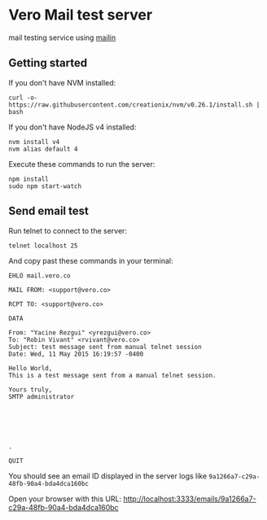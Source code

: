 # Vero Mail test server
mail testing service using [mailin](http://mailin.io)


## Getting started
If you don't have NVM installed:

```
curl -o- https://raw.githubusercontent.com/creationix/nvm/v0.26.1/install.sh | bash
```

If you don't have NodeJS v4 installed:

```
nvm install v4
nvm alias default 4
```

Execute these commands to run the server:

```
npm install
sudo npm start-watch
```

## Send email test

Run telnet to connect to the server:

```
telnet localhost 25
```

And copy past these commands in your terminal:

```
EHLO mail.vero.co

MAIL FROM: <support@vero.co>

RCPT TO: <support@vero.co>

DATA

From: "Yacine Rezgui" <yrezgui@vero.co>
To: "Robin Vivant" <rvivant@vero.co>
Subject: test message sent from manual telnet session
Date: Wed, 11 May 2015 16:19:57 -0400

Hello World,
This is a test message sent from a manual telnet session.

Yours truly,
SMTP administrator






.

QUIT

```

You should see an email ID displayed in the server logs like `9a1266a7-c29a-48fb-90a4-bda4dca160bc`

Open your browser with this URL: [http://localhost:3333/emails/9a1266a7-c29a-48fb-90a4-bda4dca160bc](http://localhost:3333/emails/9a1266a7-c29a-48fb-90a4-bda4dca160bc)
